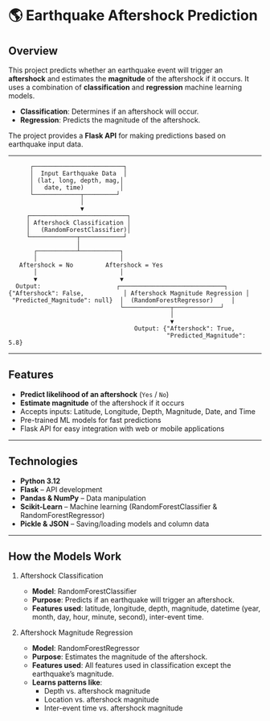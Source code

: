 # 🌎 Earthquake Aftershock Prediction

## Overview
This project predicts whether an earthquake event will trigger an **aftershock** and estimates the **magnitude** of the aftershock if it occurs. It uses a combination of **classification** and **regression** machine learning models.

- **Classification**: Determines if an aftershock will occur.  
- **Regression**: Predicts the magnitude of the aftershock.  

The project provides a **Flask API** for making predictions based on earthquake input data.

---

          ┌─────────────────────────┐
          │  Input Earthquake Data  │
          │ (lat, long, depth, mag,│
          │   date, time)          │
          └─────────────┬─────────┘
                        │
                        ▼
         ┌───────────────────────────┐
         │ Aftershock Classification │
         │   (RandomForestClassifier)│
         └─────────────┬────────────┘
                       │
           ┌───────────┴───────────┐
           │                       │
       Aftershock = No         Aftershock = Yes
           │                       │
           ▼                       ▼
      Output:                     ┌─────────────────────────────┐
    {"Aftershock": False,           │ Aftershock Magnitude Regression │
     "Predicted_Magnitude": null}  │  (RandomForestRegressor)     │
                                   └─────────────┬─────────────┘
                                                 │
                                                 ▼
                                       Output: {"Aftershock": True,
                                                "Predicted_Magnitude": 5.8}

                                                

---

## Features
- **Predict likelihood of an aftershock** (`Yes` / `No`)  
- **Estimate magnitude** of the aftershock if it occurs  
- Accepts inputs: Latitude, Longitude, Depth, Magnitude, Date, and Time  
- Pre-trained ML models for fast predictions  
- Flask API for easy integration with web or mobile applications  

---

## Technologies
- **Python 3.12**  
- **Flask** – API development  
- **Pandas & NumPy** – Data manipulation  
- **Scikit-Learn** – Machine learning (RandomForestClassifier & RandomForestRegressor)  
- **Pickle & JSON** – Saving/loading models and column data  

---

## How the Models Work

1. Aftershock Classification
   - **Model**: RandomForestClassifier
   - **Purpose**: Predicts if an earthquake will trigger an aftershock.
   - **Features used**: latitude, longitude, depth, magnitude, datetime (year, month, day, hour, minute, second), inter-event time.

2. Aftershock Magnitude Regression
   - **Model**: RandomForestRegressor
   - **Purpose**: Estimates the magnitude of the aftershock.
   - **Features used**: All features used in classification except the earthquake’s magnitude.
   - **Learns patterns like**:
      - Depth vs. aftershock magnitude
      - Location vs. aftershock magnitude
      - Inter-event time vs. aftershock magnitude
